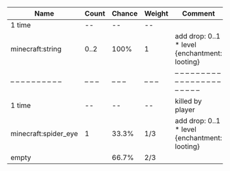| Name                 | Count | Chance | Weight | Comment                                       |
| -------------------- | ----- | ------ | ------ | --------------------------------------------- |
| 1 time               |    -- |     -- |     -- |                                               |
| minecraft:string     |  0..2 |   100% |      1 | add drop: 0..1 * level {enchantment: looting} |
| – – – – – – – – – –  | – – – | – – –  | – – –  | – – – – – – – – – – – – – – – – – – – – – – – |
| 1 time               |    -- |     -- |     -- | killed by player                              |
| minecraft:spider_eye |     1 |  33.3% |    1/3 | add drop: 0..1 * level {enchantment: looting} |
| empty                |       |  66.7% |    2/3 |                                               |
